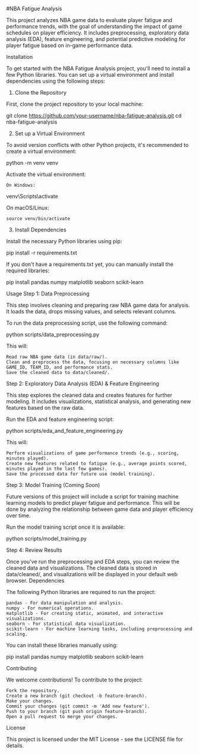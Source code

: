 #NBA Fatigue Analysis

This project analyzes NBA game data to evaluate player fatigue and performance trends, with the goal of understanding the impact of game schedules on player efficiency. It includes preprocessing, exploratory data analysis (EDA), feature engineering, and potential predictive modeling for player fatigue based on in-game performance data.

Installation

To get started with the NBA Fatigue Analysis project, you'll need to install a few Python libraries. You can set up a virtual environment and install dependencies using the following steps:
1. Clone the Repository

First, clone the project repository to your local machine:

git clone https://github.com/your-username/nba-fatigue-analysis.git
cd nba-fatigue-analysis

2. Set up a Virtual Environment

To avoid version conflicts with other Python projects, it's recommended to create a virtual environment:

python -m venv venv

Activate the virtual environment:

    On Windows:

venv\Scripts\activate

On macOS/Linux:

    source venv/bin/activate

3. Install Dependencies

Install the necessary Python libraries using pip:

pip install -r requirements.txt

If you don't have a requirements.txt yet, you can manually install the required libraries:

pip install pandas numpy matplotlib seaborn scikit-learn

Usage
Step 1: Data Preprocessing

This step involves cleaning and preparing raw NBA game data for analysis. It loads the data, drops missing values, and selects relevant columns.

To run the data preprocessing script, use the following command:

python scripts/data_preprocessing.py

This will:

    Read raw NBA game data (in data/raw/).
    Clean and preprocess the data, focusing on necessary columns like GAME_ID, TEAM_ID, and performance stats.
    Save the cleaned data to data/cleaned/.

Step 2: Exploratory Data Analysis (EDA) & Feature Engineering

This step explores the cleaned data and creates features for further modeling. It includes visualizations, statistical analysis, and generating new features based on the raw data.

Run the EDA and feature engineering script:

python scripts/eda_and_feature_engineering.py

This will:

    Perform visualizations of game performance trends (e.g., scoring, minutes played).
    Create new features related to fatigue (e.g., average points scored, minutes played in the last few games).
    Save the processed data for future use (model training).

Step 3: Model Training (Coming Soon)

Future versions of this project will include a script for training machine learning models to predict player fatigue and performance. This will be done by analyzing the relationship between game data and player efficiency over time.

Run the model training script once it is available:

python scripts/model_training.py

Step 4: Review Results

Once you’ve run the preprocessing and EDA steps, you can review the cleaned data and visualizations. The cleaned data is stored in data/cleaned/, and visualizations will be displayed in your default web browser.
Dependencies

The following Python libraries are required to run the project:

    pandas - For data manipulation and analysis.
    numpy - For numerical operations.
    matplotlib - For creating static, animated, and interactive visualizations.
    seaborn - For statistical data visualization.
    scikit-learn - For machine learning tasks, including preprocessing and scaling.

You can install these libraries manually using:

pip install pandas numpy matplotlib seaborn scikit-learn

Contributing

We welcome contributions! To contribute to the project:

    Fork the repository.
    Create a new branch (git checkout -b feature-branch).
    Make your changes.
    Commit your changes (git commit -m 'Add new feature').
    Push to your branch (git push origin feature-branch).
    Open a pull request to merge your changes.

License

This project is licensed under the MIT License - see the LICENSE file for details.